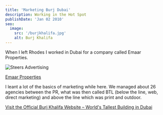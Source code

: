 ```yaml
---
title: 'Marketing Burj Dubai'
description: Working in the Hot Spot
publishDate: 'Jan 02 2010'
seo:
  image:
    src: '/burjkhalifa.jpg'
    alt: Burj Khalifa
---
```


When I left Rhodes I worked in Dubai for a company called Emaar Properties. 

![Steers Advertising](/burjkhalifa.jpg)

[Emaar Properties](https://www.emaar.com/)

I leant a lot of the basics of marketing while here. We managed about 26 agencies between the PR, what was then called BTL (below the line, web, direct marketing) and above the line which was print and outdoor. 

[Visit the Official Burj Khalifa Website – World's Tallest Building in Dubai](https://www.burjkhalifa.ae/)


